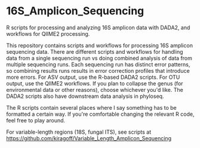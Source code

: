 # 16S_Amplicon_Sequencing
R scripts for processing and analyzing 16S amplicon data with DADA2, and workflows for QIIME2 processing.

This repository contains scripts and workflows for processing 16S amplicon sequencing data. 
There are different scripts and workflows for handling data from a single sequencing run vs doing combined analysis of data from multiple sequencing runs. 
Each sequencing run has distinct error patterns, so combining results runs results in error correction profiles that introduce more errors. 
For ASV output, use the R-based DADA2 scripts. For OTU output, use the QIIME2 workflows. If you plan to collapse the genus (for environmental data or other reasons), choose whichever you'd like.
The DADA2 scripts also have downstream data analysis in phyloseq.

The R scripts contain several places where I say something has to be formatted a certain way. If you're comfortable changing the relevant R code, feel free to play around.

For variable-length regions (18S, fungal ITS), see scripts at https://github.com/kiragoff/Variable_Length_Amplicon_Sequencing
